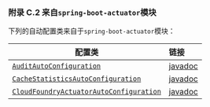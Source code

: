 ### 附录 C.2 来自`spring-boot-actuator`模块

下列的自动配置类来自于`spring-boot-actuator`模块：

|配置类|链接|
|------|:------|
|[`AuditAutoConfiguration`](https://github.com/spring-projects/spring-boot/tree/v2.0.0.M7/spring-boot-actuator/src/main/java/org/springframework/boot/actuate/autoconfigure/AuditAutoConfiguration.java)|[javadoc](https://docs.spring.io/spring-boot/docs/2.0.0.RELEASE/api/org/springframework/boot/actuate/autoconfigure/AuditAutoConfiguration.html)|
|[`CacheStatisticsAutoConfiguration`](https://github.com/spring-projects/spring-boot/tree/v2.0.0.M7/spring-boot-actuator/src/main/java/org/springframework/boot/actuate/autoconfigure/CacheStatisticsAutoConfiguration.java)|[javadoc](https://docs.spring.io/spring-boot/docs/2.0.0.RELEASE/api/org/springframework/boot/actuate/autoconfigure/CacheStatisticsAutoConfiguration.html)|
|[`CloudFoundryActuatorAutoConfiguration`](https://github.com/spring-projects/spring-boot/tree/v2.0.0.M7/spring-boot-actuator/src/main/java/org/springframework/boot/actuate/cloudfoundry/CloudFoundryActuatorAutoConfiguration.java)|[javadoc](https://docs.spring.io/spring-boot/docs/2.0.0.RELEASE/api/org/springframework/boot/actuate/cloudfoundry/CloudFoundryActuatorAutoConfiguration.html)|
